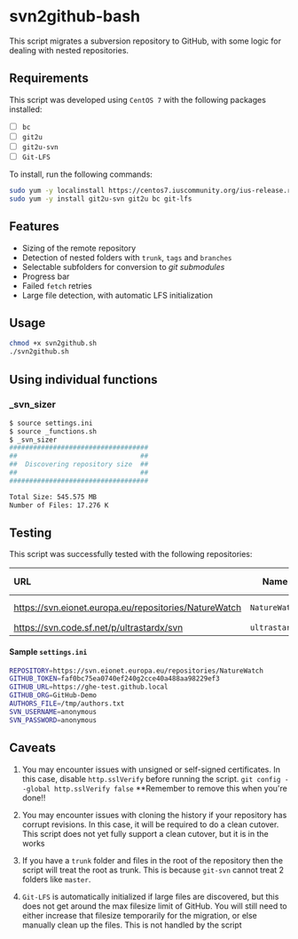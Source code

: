 # svn2github-bash

This script migrates a subversion repository to GitHub, with some logic for dealing with nested repositories.

## Requirements
This script was developed using `CentOS 7` with the following packages installed:
- [ ] `bc`
- [ ] `git2u`
- [ ] `git2u-svn`
- [ ] `Git-LFS`

To install, run the following commands:
```bash
sudo yum -y localinstall https://centos7.iuscommunity.org/ius-release.rpm
sudo yum -y install git2u-svn git2u bc git-lfs
```

## Features
- Sizing of the remote repository
- Detection of nested folders with `trunk`, `tags` and `branches`
- Selectable subfolders for conversion to _git submodules_
- Progress bar
- Failed `fetch` retries
- Large file detection, with automatic LFS initialization

## Usage
```bash
chmod +x svn2github.sh
./svn2github.sh
```

## Using individual functions
### _svn_sizer
```bash
$ source settings.ini
$ source _functions.sh
$ _svn_sizer
###################################
##                               ##
##  Discovering repository size  ##
##                               ##
###################################

Total Size: 545.575 MB
Number of Files: 17.276 K
```

## Testing
This script was successfully tested with the following repositories:

| URL | Name | Has Submodules | Has Branches | Has Tags |
| :--- | :---: | :---: | :---: | :---: |
| https://svn.eionet.europa.eu/repositories/NatureWatch | `NatureWatch` | _Yes_ | _Only in submodules_ | _Yes_ |
| https://svn.code.sf.net/p/ultrastardx/svn | `ultrastardx` | _No_ | _Yes_ | _Yes_ |

#### Sample `settings.ini`
```bash
REPOSITORY=https://svn.eionet.europa.eu/repositories/NatureWatch
GITHUB_TOKEN=faf0bc75ea0740ef240g2cce40a488aa98229ef3
GITHUB_URL=https://ghe-test.github.local
GITHUB_ORG=GitHub-Demo
AUTHORS_FILE=/tmp/authors.txt
SVN_USERNAME=anonymous
SVN_PASSWORD=anonymous
```

## Caveats

1. You may encounter issues with unsigned or self-signed certificates. In this case, disable `http.sslVerify` before running the script.
`git config --global http.sslVerify false`
**Remember to remove this when you're done!!

2. You may encounter issues with cloning the history if your repository has corrupt revisions. In this case, it will be required to do a clean cutover. This script does not yet fully support a clean cutover, but it is in the works

3. If you have a `trunk` folder and files in the root of the repository then the script will treat the root as trunk. This is because `git-svn` cannot treat 2 folders like `master`. 

4. `Git-LFS` is automatically initialized if large files are discovered, but this does not get around the max filesize limit of GitHub. You will still need to either increase that filesize temporarily for the migration, or else manually clean up the files. This is not handled by the script
